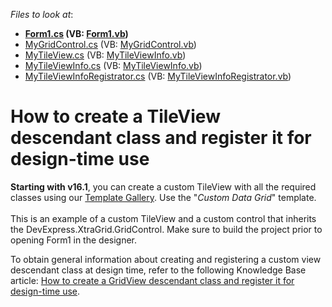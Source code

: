<!-- default file list -->
*Files to look at*:

* **[Form1.cs](./CS/MyWinExplorerView/Form1.cs) (VB: [Form1.vb](./VB/MyWinExplorerView/Form1.vb))**
* [MyGridControl.cs](./CS/MyWinExplorerView/MyGridControl.cs) (VB: [MyGridControl.vb](./VB/MyWinExplorerView/MyGridControl.vb))
* [MyTileView.cs](./CS/MyWinExplorerView/MyTileView.cs) (VB: [MyTileViewInfo.vb](./VB/MyWinExplorerView/MyTileViewInfo.vb))
* [MyTileViewInfo.cs](./CS/MyWinExplorerView/MyTileViewInfo.cs) (VB: [MyTileViewInfo.vb](./VB/MyWinExplorerView/MyTileViewInfo.vb))
* [MyTileViewInfoRegistrator.cs](./CS/MyWinExplorerView/MyTileViewInfoRegistrator.cs) (VB: [MyTileViewInfoRegistrator.vb](./VB/MyWinExplorerView/MyTileViewInfoRegistrator.vb))
<!-- default file list end -->
# How to create a TileView descendant class and register it for design-time use


<p><strong>Starting with v16.1</strong>, you can create a custom TileView with all the required classes using our <a href="https://documentation.devexpress.com/#WindowsForms/CustomDocument16492">Template Gallery</a>. Use the "<em>Custom Data Grid</em>" template.<br><br>This is an example of a custom TileView and a custom control that inherits the DevExpress.XtraGrid.GridControl. Make sure to build the project prior to opening Form1 in the designer.</p>
<p>To obtain general information about creating and registering a custom view descendant class at design time, refer to the following Knowledge Base article: <a href="https://www.devexpress.com/Support/Center/p/A859">How to create a GridView descendant class and register it for design-time use</a>.</p>

<br/>


